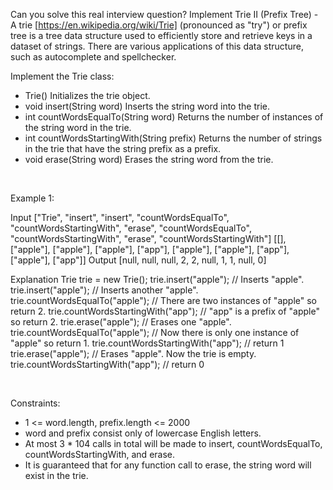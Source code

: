 Can you solve this real interview question? Implement Trie II (Prefix Tree) - A trie [https://en.wikipedia.org/wiki/Trie] (pronounced as "try") or prefix tree is a tree data structure used to efficiently store and retrieve keys in a dataset of strings. There are various applications of this data structure, such as autocomplete and spellchecker.

Implement the Trie class:

 * Trie() Initializes the trie object.
 * void insert(String word) Inserts the string word into the trie.
 * int countWordsEqualTo(String word) Returns the number of instances of the string word in the trie.
 * int countWordsStartingWith(String prefix) Returns the number of strings in the trie that have the string prefix as a prefix.
 * void erase(String word) Erases the string word from the trie.

 

Example 1:


Input
["Trie", "insert", "insert", "countWordsEqualTo", "countWordsStartingWith", "erase", "countWordsEqualTo", "countWordsStartingWith", "erase", "countWordsStartingWith"]
[[], ["apple"], ["apple"], ["apple"], ["app"], ["apple"], ["apple"], ["app"], ["apple"], ["app"]]
Output
[null, null, null, 2, 2, null, 1, 1, null, 0]

Explanation
Trie trie = new Trie();
trie.insert("apple");               // Inserts "apple".
trie.insert("apple");               // Inserts another "apple".
trie.countWordsEqualTo("apple");    // There are two instances of "apple" so return 2.
trie.countWordsStartingWith("app"); // "app" is a prefix of "apple" so return 2.
trie.erase("apple");                // Erases one "apple".
trie.countWordsEqualTo("apple");    // Now there is only one instance of "apple" so return 1.
trie.countWordsStartingWith("app"); // return 1
trie.erase("apple");                // Erases "apple". Now the trie is empty.
trie.countWordsStartingWith("app"); // return 0


 

Constraints:

 * 1 <= word.length, prefix.length <= 2000
 * word and prefix consist only of lowercase English letters.
 * At most 3 * 104 calls in total will be made to insert, countWordsEqualTo, countWordsStartingWith, and erase.
 * It is guaranteed that for any function call to erase, the string word will exist in the trie.